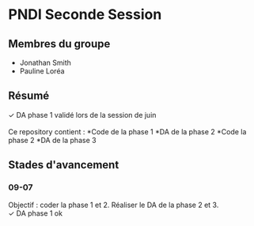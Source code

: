 # PNDI Seconde Session

## Membres du groupe 
- Jonathan Smith 
- Pauline Loréa

## Résumé
✓ DA phase 1 validé lors de la session de juin</br>
</br>
Ce repository contient : 
*Code de la phase 1
*DA de la phase 2
*Code la phase 2
*DA de la phase 3


## Stades d'avancement 
### 09-07
Objectif : coder la phase 1 et 2. Réaliser le DA de la phase 2 et 3.</br>
✓ DA phase 1 ok 
